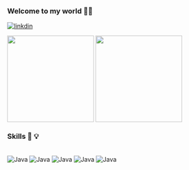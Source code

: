 ### Welcome to my world 🤙🤙
[![linkdin](https://img.shields.io/badge/LinkedIn-0077B5?style=for-the-badge&logo=linkedin&logoColor=white)](https://www.linkedin.com/in/pedroivoluz/)

  <img height=200 align="center" src="https://github-readme-stats.vercel.app/api?username=Trafl" />
</a>
<a href="https://github.com/anuraghazra/convoychat">
  <img height=200 align="center" src="https://github-readme-stats.vercel.app/api/top-langs?username=Trafl&layout=compact&langs_count=8&card_width=320" />
</a>

### Skills 🤖 💡
<div style="display: inline_block"><br>
    <img align="center"  alt="Java" src= "https://img.shields.io/badge/Java-ED8B00?style=for-the-badge&logo=openjdk&logoColor=white">
    <img align="center"  alt="Java" src= "https://img.shields.io/badge/Spring-6DB33F?style=for-the-badge&logo=spring&logoColor=white">
    <img align="center"  alt="Java" src= "https://img.shields.io/badge/MySQL-005C84?style=for-the-badge&logo=mysql&logoColor=white">
    <img align="center"  alt="Java" src= "https://img.shields.io/badge/MongoDB-4EA94B?style=for-the-badge&logo=mongodb&logoColor=white">
     <img align="center"  alt="Java" src= "https://img.shields.io/badge/rabbitmq-%23FF6600.svg?&style=for-the-badge&logo=rabbitmq&logoColor=white">
</div><br>
